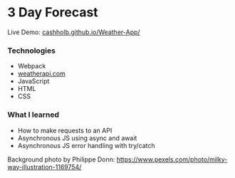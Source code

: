 # 3 Day Forecast

Live Demo: [cashholb.github.io/Weather-App/](https://cashholb.github.io/Weather-App/)

### Technologies

- Webpack
- [weatherapi.com](https://www.weatherapi.com/)
- JavaScript
- HTML
- CSS

### What I learned

- How to make requests to an API
- Asynchronous JS using async and await
- Asynchronous JS error handling with try/catch


Background photo by Philippe Donn: https://www.pexels.com/photo/milky-way-illustration-1169754/
